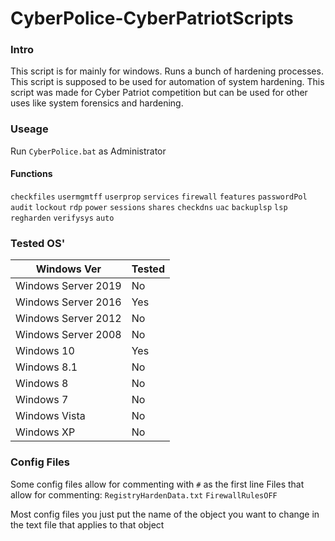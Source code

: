 # CyberPolice-CyberPatriotScripts
### Intro
This script is for mainly for windows. Runs a bunch of hardening processes. 
This script is supposed to be used for automation of system hardening.
This script was made for Cyber Patriot competition but can be used for other uses like system forensics and hardening. 

### Useage
Run `CyberPolice.bat` as Administrator

#### Functions
```checkfiles```
```usermgmtff```
```userprop```
```services```
```firewall```
```features```
```passwordPol```
```audit```
```lockout```
```rdp```
```power```
```sessions```
```shares```
```checkdns```
```uac```
```backuplsp```
```lsp```
```regharden```
```verifysys```
```auto```

### Tested OS'
| Windows Ver   | Tested        | 
| ------------- |---------------| 
| Windows Server 2019 | No | 
| Windows Server 2016 | Yes |
| Windows Server 2012 | No |
| Windows Server 2008 | No |
| Windows 10     | Yes |
| Windows 8.1 | No | 
| Windows 8 | No |
| Windows 7 | No |
| Windows Vista | No |
| Windows XP | No |

### Config Files

Some config files allow for commenting with `#` as the first line
Files that allow for commenting:
```RegistryHardenData.txt```
```FirewallRulesOFF```

Most config files you just put the name of the object you want to change in the text file that applies to that object
